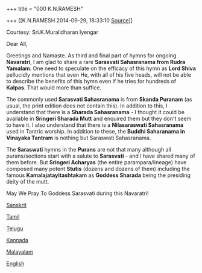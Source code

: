 +++
title = "000 K.N.RAMESH"

+++
[[K.N.RAMESH	2014-09-29, 18:33:10 [Source](https://groups.google.com/g/samskrita/c/1CwHAfLeE1w)]]



Courtesy: Sri.K.Muralidharan Iyengar

  

Dear All,

  

Greetings and Namaste. As third and final part of hymns for ongoing **Navaratri**, I am glad to share a rare **Sarasvati Sahasranama from Rudra Yamalam**. One need to speculate on the efficacy of this hymn as **Lord Shiva** pellucidly mentions that even He, with all of his five heads, will not be able to describe the benefits of this hymn even if he tries for hundreds of **Kalpas**. That would more than suffice.

  

The commonly used **Sarasvati Sahasranama** is from **Skanda Puranam** (as usual, the print edition does not contain this). In addition to this, I understand that there is a **Sharada Sahasranama** - I thought it could be available in **Sringeri Sharada Mutt** and enquired them but they don't seem to have it. I also understand that there is a **Nilasaraswati Sahasranama** used in Tantric worship. In addition to these, the **Buddhi Saharanama in Vinayaka Tantram** is nothing but Saraswati Sahasranama.

  

The **Saraswati** hymns in the **Purans** are not that many although all purans/sections start with a salute to **Sarasvati** - and I have shared many of them before. But **Sringeri Acharyas** (the entire parampara/lineage) have composed many potent **Stutis** (dozens and dozens of them) including the famous **Kamalajatayitashtakam** as **Goddess Sharada** being the presiding deity of the mutt.

  

May We Pray To Goddess Sarasvati during this Navaratri!

  

[Sanskrit](https://drive.google.com/file/d/0ByHsyol17T5XSl9ua1ZtbWY3S0xSWlBqY2ZxaDhQQ2ZlblBz/edit?usp=sharing)  

[Tamil](https://drive.google.com/file/d/0ByHsyol17T5XQUV3X0c3NDRrMkhMVTZTMFJXVG4zNE9mRWgw/edit?usp=sharing)  

[Telugu](https://drive.google.com/file/d/0ByHsyol17T5Xb19mWmtPcXRzd3hoYTdNNDIzb3E0SkN3VW9R/edit?usp=sharing)  

[Kannada](https://drive.google.com/file/d/0ByHsyol17T5XZEVkdFA0clBQMUlOdVktQy1fTHhhX2w1T25n/edit?usp=sharing)  

[Malayalam](https://drive.google.com/file/d/0ByHsyol17T5XMGVIblUxeUViSTN6V2RmZ1o1MUI2QzgtdDlJ/edit?usp=sharing)  

[English](https://drive.google.com/file/d/0ByHsyol17T5XcUV6ZjEzdkhBdHZtbDV4c3ZhMzJyR2U1TFh3/edit?usp=sharing)  

  

  

